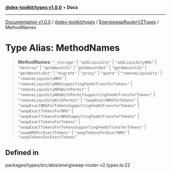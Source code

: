 [**@dex-toolkit/types v1.0.0**](../../../README.md) • **Docs**

***

[Documentation v1.0.0](../../../../../packages.md) / [@dex-toolkit/types](../../../README.md) / [EnergiswapRouterV2Types](../README.md) / MethodNames

# Type Alias: MethodNames

> **MethodNames**: `"_storage"` \| `"addLiquidity"` \| `"addLiquidityNRG"` \| `"destroy"` \| `"getAmountIn"` \| `"getAmountOut"` \| `"getAmountsIn"` \| `"getAmountsOut"` \| `"migrate"` \| `"proxy"` \| `"quote"` \| `"removeLiquidity"` \| `"removeLiquidityNRG"` \| `"removeLiquidityNRGSupportingFeeOnTransferTokens"` \| `"removeLiquidityNRGWithPermit"` \| `"removeLiquidityNRGWithPermitSupportingFeeOnTransferTokens"` \| `"removeLiquidityWithPermit"` \| `"swapExactNRGForTokens"` \| `"swapExactNRGForTokensSupportingFeeOnTransferTokens"` \| `"swapExactTokensForNRG"` \| `"swapExactTokensForNRGSupportingFeeOnTransferTokens"` \| `"swapExactTokensForTokens"` \| `"swapExactTokensForTokensSupportingFeeOnTransferTokens"` \| `"swapNRGForExactTokens"` \| `"swapTokensForExactNRG"` \| `"swapTokensForExactTokens"`

## Defined in

packages/types/src/abis/energiswap-router-v2.types.ts:22
